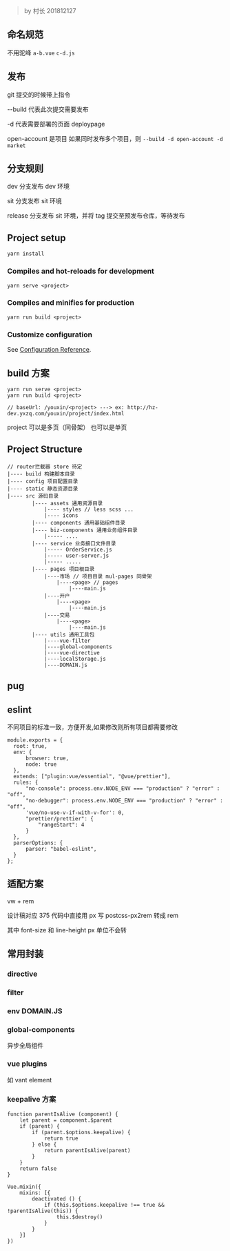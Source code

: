 > by 村长 201812127       

## 命名规范

不用驼峰 
`a-b.vue`
`c-d.js`

## 发布

git 提交的时候带上指令

--build 代表此次提交需要发布

-d 代表需要部署的页面 deploypage

open-account 是项目 如果同时发布多个项目，则 `--build -d open-account -d market`

## 分支规则

dev 分支发布 dev 环境

sit 分支发布 sit 环境

release 分支发布 sit 环境，并将 tag 提交至预发布仓库，等待发布

## Project setup

```
yarn install
```

### Compiles and hot-reloads for development

```
yarn serve <project>
```
 
### Compiles and minifies for production

```
yarn run build <project>
```

### Customize configuration

See [Configuration Reference](https://cli.vuejs.org/config/).

## build 方案

```
yarn run serve <project>
yarn run build <project>

// baseUrl: /youxin/<project> ---> ex: http://hz-dev.yxzq.com/youxin/project/index.html
```

project 可以是多页（同骨架） 也可以是单页

## Project Structure

```
// router拦截器 store 待定
|---- build 构建脚本目录
|---- config 项目配置目录
|---- static 静态资源目录
|---- src 源码目录
        |---- assets 通用资源目录
            |---- styles // less scss ...
            |---- icons
        |---- components 通用基础组件目录
        |---- biz-components 通用业务组件目录
            |----- ....
        |---- service 业务接口文件目录
            |----- OrderService.js
            |----- user-server.js
            |----- .....
        |---- pages 项目根目录
            |----市场 // 项目目录 mul-pages 同骨架
                |----<page> // pages
                    |----main.js
            |----开户
                |----<page>
                    |----main.js
            |----交易
                |----<page>
                    |----main.js
        |---- utils 通用工具包
            |----vue-filter
            |----global-components
            |----vue-directive
            |----localStorage.js
            |----DOMAIN.js
```

## pug

## eslint

不同项目的标准一致，方便开发,如果修改则所有项目都需要修改

```
module.exports = {
  root: true,
  env: {
      browser: true,
      node: true
  },
  extends: ["plugin:vue/essential", "@vue/prettier"],
  rules: {
      "no-console": process.env.NODE_ENV === "production" ? "error" : "off",
      "no-debugger": process.env.NODE_ENV === "production" ? "error" : "off",
      'vue/no-use-v-if-with-v-for': 0,
      "prettier/prettier": {
          "rangeStart": 4
      }
  },
  parserOptions: {
      parser: "babel-eslint",
  }
};
```

## 适配方案


vw + rem

设计稿对应 375 代码中直接用 px 写 postcss-px2rem 转成 rem 

其中 font-size 和 line-height px 单位不会转

## 常用封装

### directive
 
### filter

### env DOMAIN.JS

### global-components

异步全局组件 

### vue plugins

如 vant element 

### keepalive 方案 

```
function parentIsAlive (component) {
    let parent = component.$parent
    if (parent) {
        if (parent.$options.keepalive) {
            return true
        } else {
            return parentIsAlive(parent)
        }
    }
    return false
}

Vue.mixin({
    mixins: [{
        deactivated () {
            if (this.$options.keepalive !== true && !parentIsAlive(this)) {
                this.$destroy()
            }
        }
    }]
})

```





















